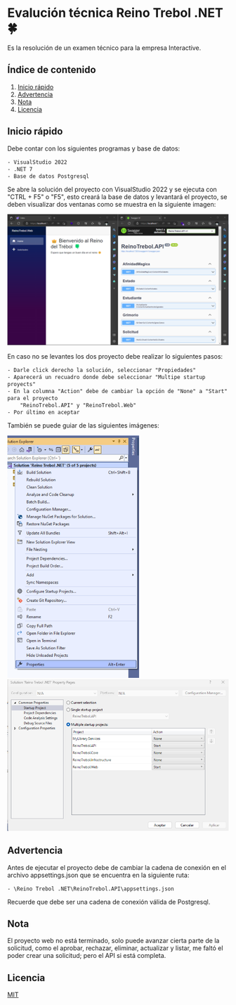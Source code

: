 # Evalución técnica Reino Trebol .NET 🍀
Es la resolución de un examen técnico para la empresa Interactive.

## Índice de contenido
1. [Inicio rápido](#inicio-rapido)
2. [Advertencia](#advertencia)
3. [Nota](#nota)
4. [Licencia](#licencia)

## Inicio rápido
Debe contar con los siguientes programas y base de datos:

	- VisualStudio 2022
	- .NET 7
	- Base de datos Postgresql

Se abre la solución del proyecto con VisualStudio 2022 y se ejecuta con "CTRL + F5" o "F5", esto creará la base de datos y
levantará el proyecto, se deben visualizar dos ventanas como se muestra en la siguiente imagen:
<br />

<img src="https://raw.githubusercontent.com/Atorres2610/Reino-Trebol-Interactive/master/ArchivosDocumentacion/Imagen1.png" data-canonical-src="https://gyazo.com/eb5c5741b6a9a16c692170a41a49c858.png" width="600">

En caso no se levantes los dos proyecto debe realizar lo siguientes pasos:

	- Darle click derecho la solución, seleccionar "Propiedades"
	- Aparecerá un recuadro donde debe seleccionar "Multipe startup proyects"
	- En la columna "Action" debe de cambiar la opción de "None" a "Start" para el proyecto 
		"ReinoTrebol.API" y "ReinoTrebol.Web"
	- Por último en aceptar
	
También se puede guiar de las siguientes imágenes:

<img src="https://raw.githubusercontent.com/Atorres2610/Reino-Trebol-Interactive/master/ArchivosDocumentacion/Imagen2.png" data-canonical-src="https://gyazo.com/eb5c5741b6a9a16c692170a41a49c858.png" width="300">

<img src="https://raw.githubusercontent.com/Atorres2610/Reino-Trebol-Interactive/master/ArchivosDocumentacion/Imagen3.png" data-canonical-src="https://gyazo.com/eb5c5741b6a9a16c692170a41a49c858.png" width="600">

## Advertencia
Antes de ejecutar el proyecto debe de cambiar la cadena de conexión en el archivo appsettings.json que se encuentra en la siguiente ruta:

	- \Reino Trebol .NET\ReinoTrebol.API\appsettings.json

Recuerde que debe ser una cadena de conexión válida de Postgresql.

## Nota
El proyecto web no está terminado, solo puede avanzar cierta parte de la solicitud, como el aprobar, rechazar, eliminar, actualizar y listar, me faltó el poder crear una solicitud; pero el API si está completa.

## Licencia

[MIT](https://choosealicense.com/licenses/mit/)